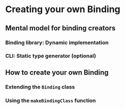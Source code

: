 # Creating your own Binding

## Mental model for binding creators

### Binding library: Dynamic implementation

### CLI: Static type generator (optional)

## How to create your own Binding

### Extending the `Binding` class

### Using the `makeBindingClass` function

